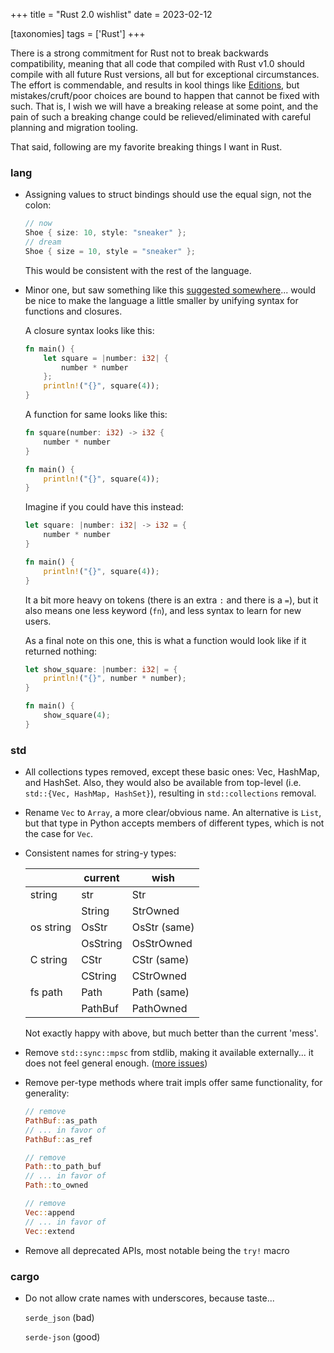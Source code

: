 +++
title = "Rust 2.0 wishlist"
date = 2023-02-12

[taxonomies]
tags = ['Rust']
+++

There is a strong commitment for Rust not to break backwards compatibility,
meaning that all code that compiled with Rust v1.0 should compile with all
future Rust versions, all but for exceptional circumstances.
The effort is commendable, and results in kool things like [Editions],
but mistakes/cruft/poor choices are bound to happen that cannot be fixed with such.
That is, I wish we will have a breaking release at some point,
and the pain of such a breaking change could be relieved/eliminated with
careful planning and migration tooling.

That said,
following are my favorite breaking things I want in Rust.

### lang

- Assigning values to struct bindings should use the equal sign, not
  the colon:

  ```rust
  // now
  Shoe { size: 10, style: "sneaker" };
  // dream
  Shoe { size = 10, style = "sneaker" };
  ```

  This would be consistent with the rest of the language.

- Minor one, but saw something like this [suggested somewhere]...
  would be nice to make the language a little smaller by unifying syntax for
  functions and closures.

  A closure syntax looks like this:

  ```rust
  fn main() {
      let square = |number: i32| {
          number * number
      };
      println!("{}", square(4));
  }
  ```

  A function for same looks like this:

  ```rust
  fn square(number: i32) -> i32 {
      number * number
  }

  fn main() {
      println!("{}", square(4));
  }
  ````

  Imagine if you could have this instead:

  ```rust
  let square: |number: i32| -> i32 = {
      number * number
  }

  fn main() {
      println!("{}", square(4));
  }
  ```

  It a bit more heavy on tokens
  (there is an extra `:` and there is a `=`),
  but it also means one less keyword (`fn`),
  and less syntax to learn for new users.

  As a final note on this one,
  this is what a function would look like if it returned nothing:

  ```rust
  let show_square: |number: i32| = {
      println!("{}", number * number);
  }

  fn main() {
      show_square(4);
  }
  ```

### std

- All collections types removed, except these basic ones: Vec,
  HashMap, and HashSet. Also, they would also be available from
  top-level (i.e. `std::{Vec, HashMap, HashSet}`), resulting in
  `std::collections` removal.

- Rename `Vec` to `Array`, a more clear/obvious name.
  An alternative is `List`, but that type in Python accepts members of
  different types, which is not the case for `Vec`.

- Consistent names for string-y types:

  |           | current  | wish          |
  |-----------|----------|---------------|
  | string    | str      | Str           |
  |           | String   | StrOwned      |
  | os string | OsStr    | OsStr (same)  |
  |           | OsString | OsStrOwned    |
  | C string  | CStr     | CStr (same)   |
  |           | CString  | CStrOwned     |
  | fs path   | Path     | Path (same)   |
  |           | PathBuf  | PathOwned     |


  Not exactly happy with above, but much better than the current 'mess'.

- Remove `std::sync::mpsc` from stdlib, making it available
  externally... it does not feel general enough. ([more issues])

- Remove per-type methods where trait impls offer same functionality,
  for generality:

  ```rust
  // remove
  PathBuf::as_path
  // ... in favor of
  PathBuf::as_ref

  // remove
  Path::to_path_buf
  // ... in favor of
  Path::to_owned

  // remove
  Vec::append
  // ... in favor of
  Vec::extend
  ```

- Remove all deprecated APIs, most notable being the `try!` macro

### cargo

- Do not allow crate names with underscores, because taste...

  `serde_json` (bad)

  `serde-json` (good)


[more issues]: https://github.com/rust-lang/rust/pull/42397#issuecomment-315867774
[Editions]: https://doc.rust-lang.org/edition-guide/editions
[suggested somewhere]: https://twitter.com/brundolfsmith/status/1610431400209158144
